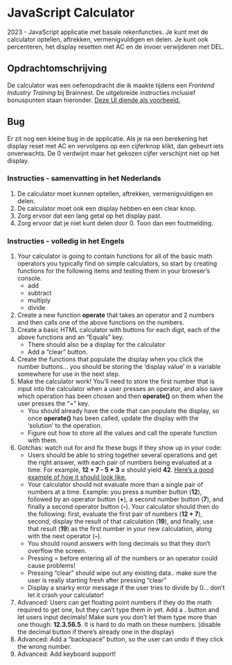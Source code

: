# JavaScript Calculator
2023 - JavaScript applicatie met basale rekenfuncties. Je kunt met de calculator optellen, aftrekken, vermenigvuldigen en delen. Je kunt ook percenteren, het display resetten met AC en de invoer verwijderen met DEL.

## Opdrachtomschrijving
De calculator was een oefenopdracht die ik maakte tijdens een *Frontend Industry Training* bij Brainnest. De uitgebreide instructies inclusief bonuspunten staan hieronder. [Deze UI diende als voorbeeld.](https://mrbuddh4.github.io/calculator/)

## Bug
Er zit nog een kleine bug in de applicatie. Als je na een berekening het display reset met AC en vervolgens op een cijferknop klikt, dan gebeurt iets onverwachts. De 0 verdwijnt maar het gekozen cijfer verschijnt niet op het display.

### Instructies - samenvatting in het Nederlands
1. De calculator moet kunnen optellen, aftrekken, vermenigvuldigen en delen.
2. De calculator moet ook een display hebben en een clear knop.
3. Zorg ervoor dat een lang getal op het display past.
4. Zorg ervoor dat je niet kunt delen door 0. Toon dan een foutmelding.

### Instructies - volledig in het Engels
1. Your calculator is going to contain functions for all of the basic math operators you typically
find on simple calculators, so start by creating functions for the following items and testing them in your browser’s console.
    - add
    - subtract
    - multiply
    - divide
2. Create a new function **operate** that takes an operator and 2 numbers and then calls one of the above functions on the numbers.
3. Create a basic HTML calculator with buttons for each digit, each of the above functions and an “Equals” key.
    - There should also be a display for the calculator
    - Add a “clear” button.
4. Create the functions that populate the display when you click the number buttons... you should be storing the ‘display value’ in a variable somewhere for use in the next step.
5. Make the calculator work! You’ll need to store the first number that is input into the calculator when a user presses an operator, and also save which operation has been chosen and then **operate()** on them when the user presses the “=” key.
    - You should already have the code that can populate the display, so once **operate()** has been called, update the display with the ‘solution’ to the operation.
    - Figure out how to store all the values and call the operate function with them.
6. Gotchas: watch out for and fix these bugs if they show up in your code:
    - Users should be able to string together several operations and get the right answer, with each pair of numbers being evaluated at a time. For example, **12 + 7 - 5 * 3 =** should yield **42**. [Here’s a good example of how it should look like.](https://mrbuddh4.github.io/calculator/)
    - Your calculator should not evaluate more than a single pair of numbers at a time. Example: you press a number button (**12**), followed by an operator button (**+**), a second number button (**7**), and finally a second operator button (**-**). Your calculator should then do the following: first, evaluate the first pair of numbers (**12 + 7**), second, display the result of that calculation (**19**), and finally, use that result (**19**) as the first number in your new calculation, along with the next operator (**-**).
    - You should round answers with long decimals so that they don’t overflow the screen.
    - Pressing = before entering all of the numbers or an operator could cause problems!
    - Pressing “clear” should wipe out any existing data.. make sure the user is really starting fresh after pressing “clear”
    - Display a snarky error message if the user tries to divide by 0... don’t let it crash your calculator!
7. Advanced: Users can get floating point numbers if they do the math required to get one, but
they can’t type them in yet. Add a **.** button and let users input decimals! Make sure you don’t let them type more than one though: **12.3.56.5**. It is hard to do math on these numbers. (disable the decimal button if there’s already one in the display)
8. Advanced: Add a “backspace” button, so the user can undo if they click the wrong number.
9. Advanced: Add keyboard support!
